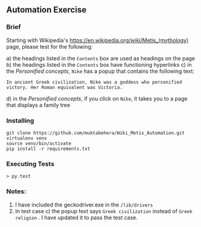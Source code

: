 ## Automation Exercise

### Brief

Starting with Wikipedia's https://en.wikipedia.org/wiki/Metis_(mythology) page, please test for the following:

a) the headings listed in the `Contents` box are used as headings on the page
b) the headings listed in the `Contents` box have functioning hyperlinks
c) in the _Personified concepts_, `Nike` has a popup that contains the following text:

`In ancient Greek civilization, Nike was a goddess who personified victory. Her Roman equivalent was Victoria.`


d) in the _Personified concepts_, if you click on `Nike`, it takes you to a page that displays a family tree

### Installing
``` 
git clone https://github.com/muktabehera/Wiki_Metis_Automation.git
virtualenv venv
source venv/bin/activate 
pip install -r requirements.txt
```

### Executing Tests

`> py.test`

### Notes:
1. I have included the geckodriver.exe in the `/lib/drivers`
2. In test case c) the popup text says `Greek civilization` instead of `Greek religion` . I have updated it to pass the test case.
